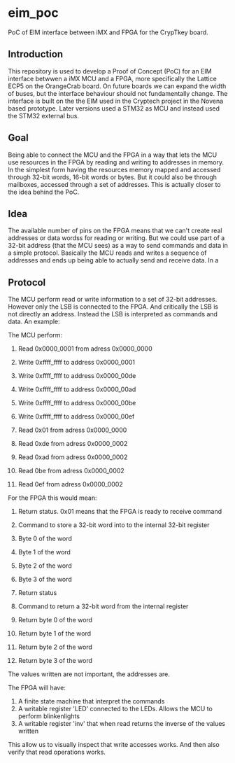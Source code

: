 # eim_poc
PoC of EIM interface between iMX and FPGA for the CrypTkey board.

## Introduction
This repository is used to develop a Proof of Concept (PoC) for an EIM interface betwwen a iMX MCU and a FPGA, more specifically the Lattice ECP5 on the OrangeCrab board. On future boards we can expand the width of buses, but the interface behaviour should not fundamentally change. The interface is built on the the EIM used in the Cryptech project in the Novena based prototype. Later versions used a STM32 as MCU and instead used the STM32 external bus.

## Goal
Being able to connect the MCU and the FPGA in a way that lets the MCU  use resources in the FPGA by reading and writing to addresses in memory. In the simplest form having the resources memory mapped and accessed through 32-bit words, 16-bit words or bytes. But it could also be through mailboxes, accessed through a set of addresses. This is actually closer to the idea behind the PoC.

## Idea
The available number of pins on the FPGA means that we can't create real addresses or data wordss for reading or writing. But we could use part of a 32-bit address (that the MCU sees) as a way to send commands and data in a simple protocol. Basically the MCU reads and writes a sequence of addresses and ends up being able to actually send and receive data. In a 


## Protocol
The MCU perform read or write information to a set of 32-bit addresses. However only the LSB is connected to the FPGA. And critically the LSB is not directly an address. Instead the LSB is interpreted as commands and data. An example:

The MCU perform:

1. Read 0x0000_0001 from adress 0x0000_0000
2. Write 0xffff_ffff to address 0x0000_0001
3. Write 0xffff_ffff to address 0x0000_00de
4. Write 0xffff_ffff to address 0x0000_00ad
5. Write 0xffff_ffff to address 0x0000_00be
6. Write 0xffff_ffff to address 0x0000_00ef

7. Read 0x01 from adress 0x0000_0000
8. Read 0xde from adress 0x0000_0002
9. Read 0xad from adress 0x0000_0002
10. Read 0be from adress 0x0000_0002
11. Read 0ef from adress 0x0000_0002


For the FPGA this would mean:

1. Return status. 0x01 means that the FPGA is ready to receive command
2. Command to store a 32-bit word into to the internal 32-bit register
3. Byte 0 of the word
4. Byte 1 of the word
5. Byte 2 of the word
6. Byte 3 of the word

1. Return status
2. Command to return a 32-bit word from the internal register
2. Return byte 0 of the word
2. Return byte 1 of the word
2. Return byte 2 of the word
2. Return byte 3 of the word

The values written are not important, the addresses are.

The FPGA will have:

1. A finite state machine that interpret the commands
2. A writable register 'LED' connected to the LEDs. Allows the MCU to perform blinkenlights
3. A writable register 'inv' that when read returns the inverse of the values written

This allow us to visually inspect that write accesses works. And then also verify that read operations works.

